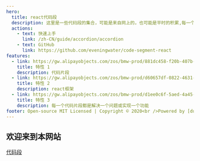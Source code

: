 ```yaml
---
hero:
  title: react代码段
  description: 这里是一些代码段的集合，可能是来自网上的，也可能是平时的积累,每一个代码片段都是解决一个问题或实现一个功能。
  actions:
    - text: 快速上手
      link: /zh-CN/guide/accordion/accordion
    - text: GitHub
      link: https://github.com/eveningwater/code-segment-react
features:
  - link: https://gw.alipayobjects.com/zos/bmw-prod/881dc458-f20b-407b-947a-95104b5ec82b/k79dm8ih_w144_h144.png
    title: 特性 1
    description: 代码片段
  - link: https://gw.alipayobjects.com/zos/bmw-prod/d60657df-0822-4631-9d7c-e7a869c2f21c/k79dmz3q_w126_h126.png
    title: 特性 2
    description: react框架
  - link: https://gw.alipayobjects.com/zos/bmw-prod/d1ee0c6f-5aed-4a45-a507-339a4bfe076c/k7bjsocq_w144_h144.png
    title: 特性 3
    description: 每一个代码片段都是解决一个问题或实现一个功能
footer: Open-source MIT Licensed | Copyright © 2020<br />Powered by [dumi](https://d.umijs.org)
---
```


## 欢迎来到本网站

[代码段](https://eveningwater.github.io/code-segment/#/)
